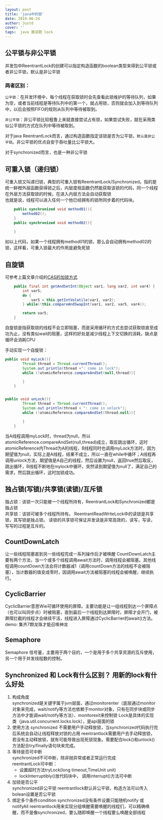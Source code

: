 ```yaml
---
layout: post
title: 'java中的锁'
date: 2019-06-24
author: Justd
cover: ''
tags:  java 面试题 lock  
---
```

## 公平锁与非公平锁    


并发包中ReentrantLock的创建可以指定构造函数的boolean类型来得到公平锁或者非公平锁，默认是非公平锁   

### 两者区别：  
`公平锁`：在并发环境中，每个线程在获取锁时会先查看此锁维护的等待队列，如果为空，或者当前线程是等待队列中的第一个，就占用锁，否则就会加入到等待队列中，以后会按照FIFO的规则从队列中等待被取到。

`非公平锁`：非公平锁比较粗鲁上来就直接尝试占有锁，如果尝试失败，就在采用类似公平锁的方式在队列中等待被取到。


对于java ReentrantLock而言，通过构造函数指定该锁是否为公平锁，`默认是非公平锁`。非公平锁的优点自安于吞吐量比公平锁大。

对于synchronized而言，也是一种非公平锁


## 可重入锁（递归锁） 
可重入锁又叫递归锁，典型的可重入锁有ReentrantLock/Synchronized。指的是统一鲜橙外层函数获得锁之后，内层度规函数仍然能获取该锁的代码，同一个线程在外层方法获取锁的时候，在进入内层方法会自动获取锁   
也就是说，线程可以进入任何一个他已经拥有的锁所同步着的代码块。 
```java
    public synchronized void method01(){
        method02();
    }
    public synchronized void method02(){
        
    }
```
如以上代码，如果一个线程拥有method01的锁，那么会自动拥有method02的锁，这样看，可重入锁最大的作用是避免死锁

## 自旋锁  
可参考上篇文章介绍的[CAS的加锁方式](https://justed.github.io/2019/06/06/CAS.html)     
```java
    public final int getAndSetInt(Object var1, long var2, int var4) {
        int var5;
        do {
            var5 = this.getIntVolatile(var1, var2);
        } while(!this.compareAndSwapInt(var1, var2, var5, var4));

        return var5;
    }
``` 

自旋锁是指获取锁的线程不会立即阻塞，而是采用循环的方式去尝试获取锁直至成功为止，没有类似wait的阻塞，这样的好处是减少线程上下文切换的消耗，缺点是循环会消耗CPU

手动实现一个自旋锁：
```java
public void myLock(){
        Thread thread = Thread.currentThread();
        System.out.println(thread +": come in lock");
        while (!atomicReference.compareAndSet(null,thread)){

        }
    }


public void unLock(){
        Thread thread = Thread.currentThread();
        System.out.println(thread + ": come in unlock");
        while (!atomicReference.compareAndSet(thread,null)){

        }
    }
```
当A线程调用myLock时，thread为null，所以atomicReference.compareAndSet(null,thread)成立，取反跳出循环，这时atomicReference内Thread为A的线程，B线程同时也调用myLock方法时，因为期望值为null，实际上是A线程，结果不成立，所以一直在while中循环；A线程再调用unlock方法，期望值是A自己的线程，然后设置为null，返回true然后取反，跳出循环，B线程不断地在mylock中循环，突然读到期望值为null了，满足自己的需求，然后跳出循环，这时加锁成功。


## 独占锁(写锁)/共享锁(读锁)/互斥锁   
独占锁：该锁一次只能被一个线程所持有，ReentrantLock和Synchronized都是独占锁   
共享锁：该锁可被多个线程所持有。
ReentrantReadWriteLock中的读锁是共享锁，其写锁是独占锁。 
读锁的共享锁可保证并发读是非常高效的，读写，写读，写写的过程是互斥的。

## CountDownLatch
让一些线程阻塞直到另一些线程完成一系列操作后才被唤醒
CountDownLatch主要有两个方法，当一个或多个线程调用await方法时，调用线程会被阻塞。其他线程调用countDown方法会将计数器减1（调用countDown方法的线程不会被阻塞），当计数器的值变成零时，因调用await方法被阻塞的线程会被唤醒，继续执行。

## CyclicBarrier   
CyclicBarrier意思Wie可循环使用的屏障。主要功能是让一组线程到达一个屏障点（也可以叫同步点）时被阻塞，直到最后一个线程到达屏障时，屏障才会开门，被屏障拦截的线程才会继续干活，线程进入屏障通过CyclicBarrier的await()方法。
demo: 集齐7颗龙珠才能召唤神龙

## Semaphore 
Semaphore 信号量，主要用于两个目的，一个是用于多个共享资源的互斥使用，另一个用于并发线程数的控制。

## Synchronized 和 Lock有什么区别？ 用新的lock有什么好处 

1. 构成角度  
    synchronized是关键字属于jvm层面，通过monitorenter（底层通过monitor对象来完成，wait/notify等方法也依赖于monitor对象，只有在同步块或同步方法中才能调wait/notify等方法）、monitorexit来控制锁
    Lock是具体的实现类（java.util.concurrent.locks.lock），是api层面的锁  
2. 使用方法
   synchronized 不需要用户手动释放锁，当synchronized代码执行完后系统会自动让线程释放对锁的占用
   reentrantlock需要用户去手动释放锁，若没有主动释放锁，就有可能导致出现死锁现象。需要配合lock()和unlock()方法配合try/finally语句块来完成。   
3. 等待是否可中断  
   synchronized不可中断，除非抛异常或者正常运行完成  
   reentrantLock可中断：
    - 设置超时方法tryLock(long timeout,TimeUnit unit)
    - lockInterruptibly()放代码块中， 调用interrupt()方法可中断  
4. 加锁是否公平  
   synchronized非公平锁
   reentrantlock默认非公平锁，构造方法可以传入bolean设置是否公平锁  
5. 绑定多个条件condition
   synchronized没有条件设置只能随机notify 或notifyAll
   reentrantlock用来实现分组唤醒需要唤醒的线程们，可以精确唤醒，而不是像synchronized，要么随即唤醒一个线程要么唤醒全部线程 
